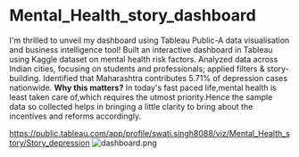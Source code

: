 # Mental_Health_story_dashboard
I'm thrilled to unveil my dashboard using Tableau Public-A data visualisation and business intelligence tool!
Built an interactive dashboard in Tableau using Kaggle dataset on mental health risk factors. Analyzed data across Indian cities, focusing on students and professionals; applied filters &amp; story-building. Identified that Maharashtra contributes 5.71% of depression cases nationwide.
**Why this matters?**
In today's fast paced life,mental health is least taken care of,which requires the utmost priority.Hence the sample data so collected helps in bringing a little clarity to bring about the incentives and reforms accordingly.
 
https://public.tableau.com/app/profile/swati.singh8088/viz/Mental_Health_story/Story_depression
![dashboard.png](images/dashboard.png)
